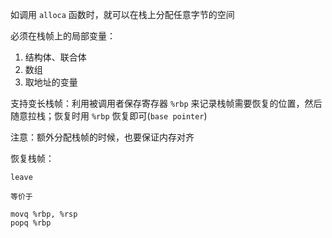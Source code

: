 如调用 `alloca` 函数时，就可以在栈上分配任意字节的空间

必须在栈帧上的局部变量：
1. 结构体、联合体
2. 数组
3. 取地址的变量

支持变长栈帧：利用被调用者保存寄存器 `%rbp` 来记录栈帧需要恢复的位置，然后随意拉栈；恢复时用 `%rbp` 恢复即可(`base pointer`)

注意：额外分配栈帧的时候，也要保证内存对齐

恢复栈帧：
```
leave

等价于

movq %rbp, %rsp
popq %rbp
```